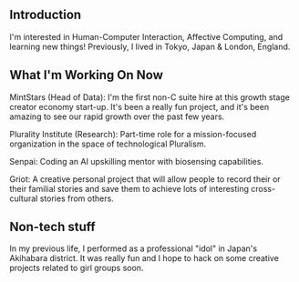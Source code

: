 Introduction
------------
 I'm interested in Human-Computer Interaction, Affective Computing, and learning new things! Previously, I lived in Tokyo, Japan & London, England.


What I'm Working On Now
-------------------

MintStars (Head of Data): I'm the first non-C suite hire at this growth stage creator economy start-up. It's been a really fun project, and it's been amazing to see our rapid growth over the past few years.


Plurality Institute (Research): Part-time role for a mission-focused organization in the space of technological Pluralism. 


Senpai:  Coding an AI upskilling mentor with biosensing capabilities.


Griot: A creative personal project that will allow people to record their or their familial stories and save them to achieve lots of interesting cross-cultural stories from others.



Non-tech stuff
---------------

In my previous life, I performed as a professional "idol" in Japan's Akihabara district. It was really fun and I hope to hack on some creative projects related to girl groups soon.
